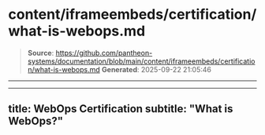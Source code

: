 # content/iframeembeds/certification/what-is-webops.md

> **Source**: https://github.com/pantheon-systems/documentation/blob/main/content/iframeembeds/certification/what-is-webops.md
> **Generated**: 2025-09-22 21:05:46

---

---
title: WebOps Certification
subtitle: "What is WebOps?"
---

<Partial file="certification-guide/what-is-webops.md" />
